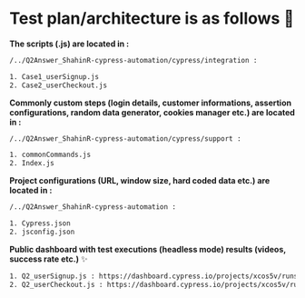 # Test plan/architecture is as follows :rocket: 
**The scripts (.js) are located in :** 

```bash
/../Q2Answer_ShahinR-cypress-automation/cypress/integration :

1. Case1_userSignup.js
2. Case2_userCheckout.js
```
**Commonly custom steps (login details, customer informations, assertion configurations, random data generator, cookies manager etc.) are located in :**

```bash
/../Q2Answer_ShahinR-cypress-automation/cypress/support :

1. commonCommands.js
2. Index.js
```
**Project configurations (URL, window size, hard coded data etc.) are located in :**

```bash
/../Q2Answer_ShahinR-cypress-automation :

1. Cypress.json
2. jsconfig.json
```
**Public dashboard with test executions (headless mode) results (videos, success rate etc.)** :sparkles: 

```bash
1. Q2_userSignup.js : https://dashboard.cypress.io/projects/xcos5v/runs/1/specs/fb71f829-2122-43d9-92d4-def11e3552ab/video
2. Q2_userCheckout.js : https://dashboard.cypress.io/projects/xcos5v/runs/2/specs/1f059a28-b045-42eb-b10e-f02cb496ed1f/video
```
